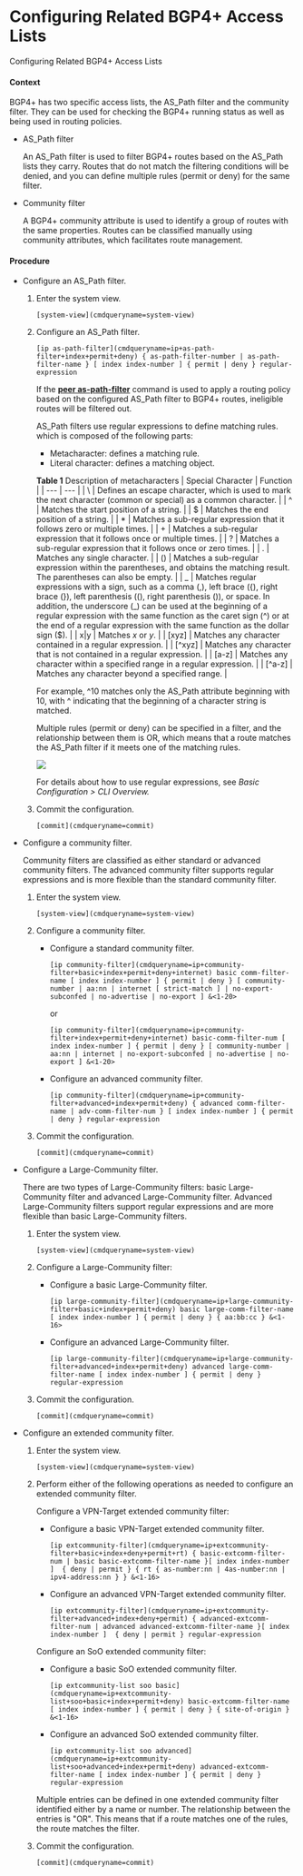 Configuring Related BGP4+ Access Lists
======================================

Configuring Related BGP4+ Access Lists

#### Context

BGP4+ has two specific access lists, the AS\_Path filter and the community filter. They can be used for checking the BGP4+ running status as well as being used in routing policies.

* AS\_Path filter
  
  An AS\_Path filter is used to filter BGP4+ routes based on the AS\_Path lists they carry. Routes that do not match the filtering conditions will be denied, and you can define multiple rules (permit or deny) for the same filter.
* Community filter
  
  A BGP4+ community attribute is used to identify a group of routes with the same properties. Routes can be classified manually using community attributes, which facilitates route management.

#### Procedure

* Configure an AS\_Path filter.
  1. Enter the system view.
     
     
     ```
     [system-view](cmdqueryname=system-view)
     ```
  2. Configure an AS\_Path filter.
     
     
     ```
     [ip as-path-filter](cmdqueryname=ip+as-path-filter+index+permit+deny) { as-path-filter-number | as-path-filter-name } [ index index-number ] { permit | deny } regular-expression
     ```
     
     If the [**peer as-path-filter**](cmdqueryname=peer+as-path-filter) command is used to apply a routing policy based on the configured AS\_Path filter to BGP4+ routes, ineligible routes will be filtered out.
     
     AS\_Path filters use regular expressions to define matching rules. which is composed of the following parts:
     
     + Metacharacter: defines a matching rule.
     + Literal character: defines a matching object.
     
     **Table 1** Description of metacharacters
     | Special Character | Function |
     | --- | --- |
     | \ | Defines an escape character, which is used to mark the next character (common or special) as a common character. |
     | ^ | Matches the start position of a string. |
     | $ | Matches the end position of a string. |
     | \* | Matches a sub-regular expression that it follows zero or multiple times. |
     | + | Matches a sub-regular expression that it follows once or multiple times. |
     | ? | Matches a sub-regular expression that it follows once or zero times. |
     | . | Matches any single character. |
     | () | Matches a sub-regular expression within the parentheses, and obtains the matching result. The parentheses can also be empty. |
     | \_ | Matches regular expressions with a sign, such as a comma (,), left brace ({), right brace (}), left parenthesis ((), right parenthesis ()), or space. In addition, the underscore (\_) can be used at the beginning of a regular expression with the same function as the caret sign (^) or at the end of a regular expression with the same function as the dollar sign ($). |
     | x|y | Matches *x* or *y*. |
     | [xyz] | Matches any character contained in a regular expression. |
     | [^xyz] | Matches any character that is not contained in a regular expression. |
     | [a-z] | Matches any character within a specified range in a regular expression. |
     | [^a-z] | Matches any character beyond a specified range. |
     
     For example, ^10 matches only the AS\_Path attribute beginning with 10, with ^ indicating that the beginning of a character string is matched.
     
     Multiple rules (permit or deny) can be specified in a filter, and the relationship between them is OR, which means that a route matches the AS\_Path filter if it meets one of the matching rules.
     
     ![](public_sys-resources/note_3.0-en-us.png) 
     
     For details about how to use regular expressions, see *Basic Configuration > CLI Overview.*
  3. Commit the configuration.
     
     
     ```
     [commit](cmdqueryname=commit)
     ```
* Configure a community filter.
  
  
  
  Community filters are classified as either standard or advanced community filters. The advanced community filter supports regular expressions and is more flexible than the standard community filter.
  
  
  
  1. Enter the system view.
     
     
     ```
     [system-view](cmdqueryname=system-view)
     ```
  2. Configure a community filter.
     
     
     + Configure a standard community filter.
       
       ```
       [ip community-filter](cmdqueryname=ip+community-filter+basic+index+permit+deny+internet) basic comm-filter-name [ index index-number ] { permit | deny } [ community-number | aa:nn | internet [ strict-match ] | no-export-subconfed | no-advertise | no-export ] &<1-20>
       ```
       
       or
       
       ```
       [ip community-filter](cmdqueryname=ip+community-filter+index+permit+deny+internet) basic-comm-filter-num [ index index-number ] { permit | deny } [ community-number | aa:nn | internet | no-export-subconfed | no-advertise | no-export ] &<1-20>
       ```
     + Configure an advanced community filter.
       
       ```
       [ip community-filter](cmdqueryname=ip+community-filter+advanced+index+permit+deny) { advanced comm-filter-name | adv-comm-filter-num } [ index index-number ] { permit | deny } regular-expression
       ```
  3. Commit the configuration.
     
     
     ```
     [commit](cmdqueryname=commit)
     ```
* Configure a Large-Community filter.
  
  
  
  There are two types of Large-Community filters: basic Large-Community filter and advanced Large-Community filter. Advanced Large-Community filters support regular expressions and are more flexible than basic Large-Community filters.
  
  
  
  1. Enter the system view.
     
     
     ```
     [system-view](cmdqueryname=system-view)
     ```
  2. Configure a Large-Community filter:
     
     
     + Configure a basic Large-Community filter.
       
       ```
       [ip large-community-filter](cmdqueryname=ip+large-community-filter+basic+index+permit+deny) basic large-comm-filter-name [ index index-number ] { permit | deny } { aa:bb:cc } &<1-16>
       ```
     + Configure an advanced Large-Community filter.
       
       ```
       [ip large-community-filter](cmdqueryname=ip+large-community-filter+advanced+index+permit+deny) advanced large-comm-filter-name [ index index-number ] { permit | deny } regular-expression
       ```
  3. Commit the configuration.
     
     
     ```
     [commit](cmdqueryname=commit)
     ```
* Configure an extended community filter.
  1. Enter the system view.
     
     
     ```
     [system-view](cmdqueryname=system-view)
     ```
  2. Perform either of the following operations as needed to configure an extended community filter.
     
     
     
     Configure a VPN-Target extended community filter:
     
     + Configure a basic VPN-Target extended community filter.
       
       ```
       [ip extcommunity-filter](cmdqueryname=ip+extcommunity-filter+basic+index+deny+permit+rt) { basic-extcomm-filter-num | basic basic-extcomm-filter-name }[ index index-number ]  { deny | permit } { rt { as-number:nn | 4as-number:nn | ipv4-address:nn } } &<1-16>
       ```
     + Configure an advanced VPN-Target extended community filter.
       
       ```
       [ip extcommunity-filter](cmdqueryname=ip+extcommunity-filter+advanced+index+deny+permit) { advanced-extcomm-filter-num | advanced advanced-extcomm-filter-name }[ index index-number ]  { deny | permit } regular-expression
       ```
     
     Configure an SoO extended community filter:
     
     + Configure a basic SoO extended community filter.
       
       ```
       [ip extcommunity-list soo basic](cmdqueryname=ip+extcommunity-list+soo+basic+index+permit+deny) basic-extcomm-filter-name [ index index-number ] { permit | deny } { site-of-origin } &<1-16>
       ```
     + Configure an advanced SoO extended community filter.
       
       ```
       [ip extcommunity-list soo advanced](cmdqueryname=ip+extcommunity-list+soo+advanced+index+permit+deny) advanced-extcomm-filter-name [ index index-number ] { permit | deny } regular-expression
       ```
     
     Multiple entries can be defined in one extended community filter identified either by a name or number. The relationship between the entries is "OR". This means that if a route matches one of the rules, the route matches the filter.
  3. Commit the configuration.
     
     
     ```
     [commit](cmdqueryname=commit)
     ```